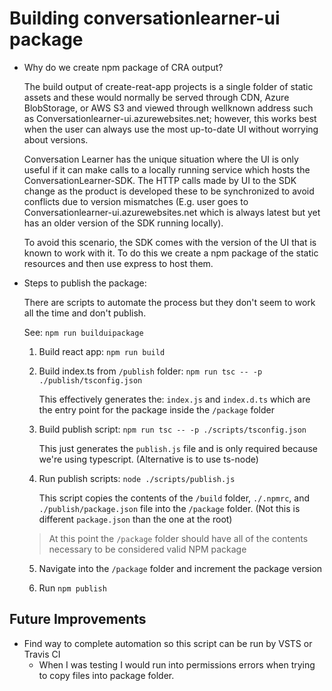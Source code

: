 # Building conversationlearner-ui package

- Why do we create npm package of CRA output?

  The build output of create-reat-app projects is a single folder of static assets and these would normally be served through CDN, Azure BlobStorage, or AWS S3 and viewed through wellknown address such as Conversationlearner-ui.azurewebsites.net; however, this works best when the user can always use the most up-to-date UI without worrying about versions.
  
  Conversation Learner has the unique situation where the UI is only useful if it can make calls to a locally running service which hosts the ConversationLearner-SDK. The HTTP calls made by UI to the SDK change as the product is developed these to be synchronized to avoid conflicts due to version mismatches (E.g. user goes to Conversationlearner-ui.azurewebsites.net which is always latest but yet has an older version of the SDK running locally).

  To avoid this scenario, the SDK comes with the version of the UI that is known to work with it. To do this we create a npm package of the static resources and then use express to host them.

- Steps to publish the package:

  There are scripts to automate the process but they don't seem to work all the time and don't publish.

  See: `npm run builduipackage`

  1. Build react app: `npm run build`
  2. Build index.ts from `/publish` folder: `npm run tsc -- -p ./publish/tsconfig.json`

     This effectively generates the: `index.js` and `index.d.ts` which are the entry point for the package inside the `/package` folder

  3. Build publish script: `npm run tsc -- -p ./scripts/tsconfig.json`

     This just generates the `publish.js` file and is only required because we're using typescript. (Alternative is to use ts-node)

  4. Run publish scripts: `node ./scripts/publish.js`

     This script copies the contents of the `/build` folder, `./.npmrc`, and `./publish/package.json` file into the `/package` folder. (Not this is different `package.json` than the one at the root)

  > At this point the `/package` folder should have all of the contents necessary to be considered valid NPM package

  5. Navigate into the `/package` folder and increment the package version

  6. Run `npm publish`

## Future Improvements

- Find way to complete automation so this script can be run by VSTS or Travis CI
  - When I was testing I would run into permissions errors when trying to copy files into package folder.
